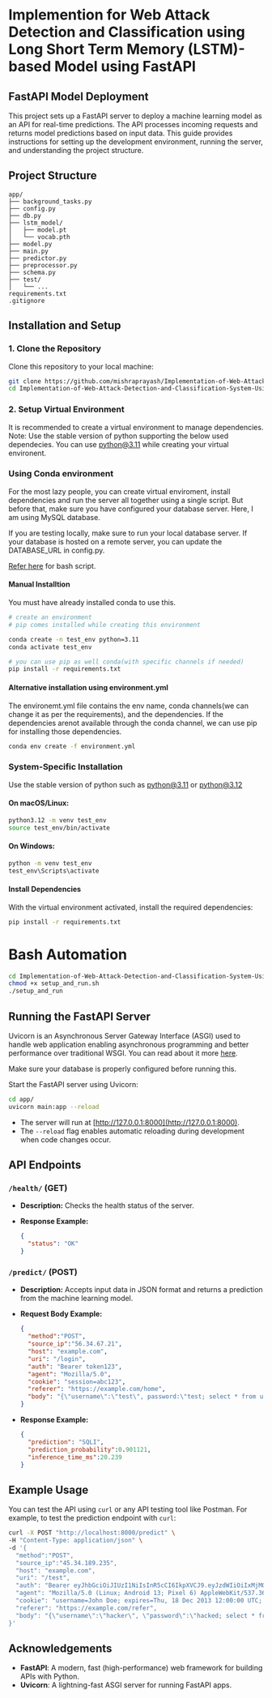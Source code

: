 
# Implemention for Web Attack Detection and Classification using Long Short Term Memory (LSTM)-based Model using FastAPI


##  FastAPI Model Deployment 

This project sets up a FastAPI server to deploy a machine learning model as an API for real-time predictions. The API processes incoming requests and returns model predictions based on input data. This guide provides instructions for setting up the development environment, running the server, and understanding the project structure.

## Project Structure

```
app/
├── background_tasks.py    
├── config.py               
├── db.py                  
├── lstm_model/            
│   ├── model.pt           
│   └── vocab.pth          
├── model.py               
├── main.py                
├── predictor.py          
├── preprocessor.py        
├── schema.py                         
├── test/                 
│   └── ...                
requirements.txt 
.gitignore  
```

## Installation and Setup

### 1. Clone the Repository

Clone this repository to your local machine:

```bash
git clone https://github.com/mishraprayash/Implementation-of-Web-Attack-Detection-and-Classification-System-Using-LSTM
cd Implementation-of-Web-Attack-Detection-and-Classification-System-Using-LSTM
```

### 2. Setup Virtual Environment

It is recommended to create a virtual environment to manage dependencies. Note: Use the stable version of python supporting the below used dependecies. You can use python@3.11 while creating your virtual environent.


### Using Conda environment

For the most lazy people, you can create virtual enviroment, install dependencies and run the server all together using a single script. But before that, make sure you have configured your database server. Here, I am using MySQL database. 

If you are testing locally, make sure to run your local database server. If your database is hosted on a remote server, you can update the DATABASE_URL in config.py.

[Refer here](#bash-automation) for bash script.

#### Manual Installtion

You must have already installed conda to use this.

```bash
# create an environment
# pip comes installed while creating this environment

conda create -n test_env python=3.11 
conda activate test_env

# you can use pip as well conda(with specific channels if needed)
pip install -r requirements.txt 

```

#### Alternative installation using environment.yml 

The environemt.yml file contains the env name, conda channels(we can change it as per the requirements), and the dependencies. If the dependencies arenot available through the conda channel, we can use pip for installing those dependencies.

```bash
conda env create -f environment.yml 

```

### System-Specific Installation

Use the stable version of python such as python@3.11 or python@3.12
#### On macOS/Linux:

```bash
python3.12 -m venv test_env
source test_env/bin/activate
```

#### On Windows:

```bash
python -m venv test_env
test_env\Scripts\activate
```

#### Install Dependencies

With the virtual environment activated, install the required dependencies:

```bash
pip install -r requirements.txt
```

# Bash Automation

```bash
cd Implementation-of-Web-Attack-Detection-and-Classification-System-Using-LSTM
chmod +x setup_and_run.sh 
./setup_and_run

```

## Running the FastAPI Server

Uvicorn is an Asynchronous Server Gateway Interface (ASGI) used to handle web application enabling asynchronous programming and better performance over traditional WSGI. You can read about it more [here](https://www.uvicorn.org/).

Make sure your database is properly configured before running this.

Start the FastAPI server using Uvicorn:

```bash
cd app/
uvicorn main:app --reload
```

- The server will run at [http://127.0.0.1:8000](http://127.0.0.1:8000).
- The `--reload` flag enables automatic reloading during development when code changes occur.

## API Endpoints



### `/health/` (GET)
- **Description:** Checks the health status of the server.
- **Response Example:**

  ```json
  {
    "status": "OK"
  }
  ```

### `/predict/` (POST)
- **Description:** Accepts input data in JSON format and returns a prediction from the machine learning model.
- **Request Body Example:**

  ```json
  {
    "method":"POST",
    "source_ip":"56.34.67.21",
    "host": "example.com",
    "uri": "/login",
    "auth": "Bearer token123",
    "agent": "Mozilla/5.0",
    "cookie": "session=abc123",
    "referer": "https://example.com/home",
    "body": "{\"username\":\"test\", password:\"test; select * from users; -- OR '1'='1\"}"
  }
  ```

- **Response Example:**

  ```json
  {
    "prediction": "SQLI",
    "prediction_probability":0.901121,
    "inference_time_ms":20.239
  }
  ```



## Example Usage

You can test the API using `curl` or any API testing tool like Postman. For example, to test the prediction endpoint with `curl`:

```bash
curl -X POST "http://localhost:8000/predict" \
-H "Content-Type: application/json" \
-d '{
  "method":"POST",
  "source_ip":"45.34.189.235",
  "host": "example.com",
  "uri": "/test",
  "auth": "Bearer eyJhbGciOiJIUzI1NiIsInR5cCI6IkpXVCJ9.eyJzdWIiOiIxMjM0NTY3ODkwIiwibmFtZSI6IkpvaG4gRG9lIiwiaWF0IjoxNTE2MjM5MDIyfQ.SflKxwRJSMeKKF2QT4fwpMeJf36POk6yJV_adQssw5c",
  "agent": "Mozilla/5.0 (Linux; Android 13; Pixel 6) AppleWebKit/537.36 (KHTML, like Gecko) Chrome/112.0.0.0 Mobile Safari/537.36",
  "cookie": "username=John Doe; expires=Thu, 18 Dec 2013 12:00:00 UTC; path=/",
  "referer": "https://example.com/refer",
  "body": "{\"username\":\"hacker\", \"password\":\"hacked; select * from user where user='admin' OR '1'='1' --\"}"
}'
```


## Acknowledgements

- **FastAPI**: A modern, fast (high-performance) web framework for building APIs with Python.
- **Uvicorn**: A lightning-fast ASGI server for running FastAPI apps.


